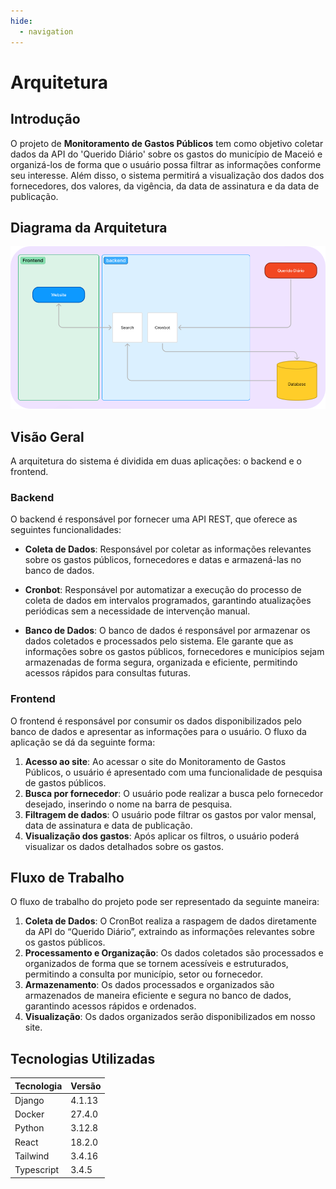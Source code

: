 ```yaml
---
hide:
  - navigation
---
```


# Arquitetura

## Introdução
O projeto de **Monitoramento de Gastos Públicos** tem como objetivo coletar dados da API do 'Querido Diário' sobre os gastos do município de Maceió e organizá-los de forma que o usuário possa filtrar as informações conforme seu interesse. Além disso, o sistema permitirá a visualização dos dados dos fornecedores, dos valores, da vigência, da data de assinatura e da data de publicação.

## Diagrama da Arquitetura
![Diagrama de Aquitetura](arquitetura.png)

## Visão Geral
A arquitetura do sistema é dividida em duas aplicações: o backend e o frontend.

### Backend

O backend é responsável por fornecer uma API REST, que oferece as seguintes funcionalidades:

- **Coleta de Dados**: Responsável por coletar as informações relevantes sobre os gastos públicos, fornecedores e datas e armazená-las no banco de dados.

- **Cronbot**: Responsável por automatizar a execução do processo de coleta de dados em intervalos programados, garantindo atualizações periódicas sem a necessidade de intervenção manual.

- **Banco de Dados**: O banco de dados é responsável por armazenar os dados coletados e processados pelo sistema. Ele garante que as informações sobre os gastos públicos, fornecedores e municípios sejam armazenadas de forma segura, organizada e eficiente, permitindo acessos rápidos para consultas futuras.

### Frontend

O frontend é responsável por consumir os dados disponibilizados pelo banco de dados e apresentar as informações para o usuário. O fluxo da aplicação se dá da seguinte forma:

1. **Acesso ao site**: Ao acessar o site do Monitoramento de Gastos Públicos, o usuário é apresentado com uma funcionalidade de pesquisa de gastos públicos.
2. **Busca por fornecedor**: O usuário pode realizar a busca pelo fornecedor desejado, inserindo o nome na barra de pesquisa.
3. **Filtragem de dados**: O usuário pode filtrar os gastos por valor mensal, data de assinatura e data de publicação.
4. **Visualização dos gastos**: Após aplicar os filtros, o usuário poderá visualizar os dados detalhados sobre os gastos.

## Fluxo de Trabalho

O fluxo de trabalho do projeto pode ser representado da seguinte maneira:

1. **Coleta de Dados**: O CronBot realiza a raspagem de dados diretamente da API do “Querido Diário”, extraindo as informações relevantes sobre os gastos públicos.
2. **Processamento e Organização**: Os dados coletados são processados e organizados de forma que se tornem acessíveis e estruturados, permitindo a consulta por município, setor ou fornecedor.
3. **Armazenamento**: Os dados processados e organizados são armazenados de maneira eficiente e segura no banco de dados, garantindo acessos rápidos e ordenados.
4. **Visualização**: Os dados organizados serão disponibilizados em nosso site.

## Tecnologias Utilizadas 

| Tecnologia    | Versão   |
|---------------|----------|
| Django        | 4.1.13   |
| Docker        | 27.4.0   |
| Python        | 3.12.8   |
| React         | 18.2.0   |
| Tailwind      | 3.4.16   |
| Typescript    | 3.4.5    |